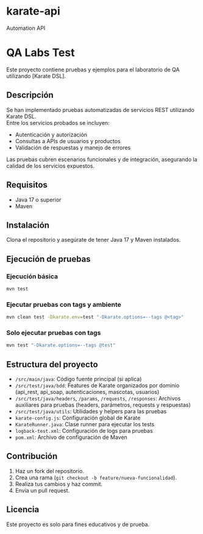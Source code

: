 # karate-api
Automation API
# QA Labs Test

Este proyecto contiene pruebas y ejemplos para el laboratorio de QA utilizando [Karate DSL].

## Descripción

Se han implementado pruebas automatizadas de servicios REST utilizando Karate DSL.  
Entre los servicios probados se incluyen:
- Autenticación y autorización
- Consultas a APIs de usuarios y productos
- Validación de respuestas y manejo de errores

Las pruebas cubren escenarios funcionales y de integración, asegurando la calidad de los servicios expuestos.

## Requisitos

- Java 17 o superior
- Maven

## Instalación

Clona el repositorio y asegúrate de tener Java 17 y Maven instalados.

## Ejecución de pruebas


### Ejecución básica
```bash
mvn test
```

### Ejecutar pruebas con tags y ambiente
```bash
mvn clean test -Dkarate.env=test "-Dkarate.options=--tags @<tag>"
```

### Solo ejecutar pruebas con tags
```bash
mvn test "-Dkarate.options=--tags @test"
```

## Estructura del proyecto

- `/src/main/java`: Código fuente principal (si aplica)
- `/src/test/java/bdd`: Features de Karate organizados por dominio (api_rest, api_soap, autenticaciones, mascotas, usuarios)
- `/src/test/java/headers`, `/params`, `/requests`, `/responses`: Archivos auxiliares para pruebas (headers, parámetros, requests y respuestas)
- `/src/test/java/utils`: Utilidades y helpers para las pruebas
- `karate-config.js`: Configuración global de Karate
- `KarateRunner.java`: Clase runner para ejecutar los tests
- `logback-test.xml`: Configuración de logs para pruebas
- `pom.xml`: Archivo de configuración de Maven

## Contribución

1. Haz un fork del repositorio.
2. Crea una rama (`git checkout -b feature/nueva-funcionalidad`).
3. Realiza tus cambios y haz commit.
4. Envía un pull request.

## Licencia

Este proyecto es solo para fines educativos y de prueba.

